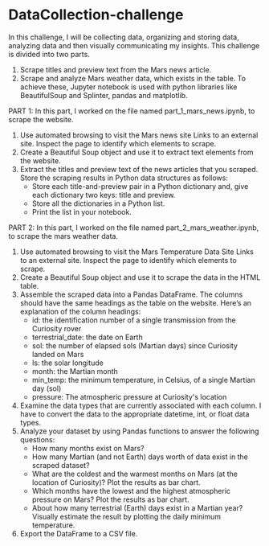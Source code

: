 # DataCollection-challenge

In this challenge, I will be collecting data, organizing and storing data, analyzing data and then visually communicating my insights. This challenge is divided into two parts. 
1. Scrape titles and preview text from the Mars news article.
2. Scrape and analyze Mars weather data, which exists in the table.
To achieve these, Jupyter notebook is used with python libraries like BeautifulSoup and Splinter, pandas and matplotlib.

PART 1:
In this part, I worked on the file named part_1_mars_news.ipynb, to scrape the website.
1. Use automated browsing to visit the Mars news site Links to an external site. Inspect the page to identify which elements to scrape.
2. Create a Beautiful Soup object and use it to extract text elements from the website.
3. Extract the titles and preview text of the news articles that you scraped. Store the scraping results in Python data structures as follows:
   - Store each title-and-preview pair in a Python dictionary and, give each dictionary two keys: title and preview.
   - Store all the dictionaries in a Python list.
   - Print the list in your notebook.

PART 2:
In this part, I worked on the file named part_2_mars_weather.ipynb, to scrape the mars weather data.
1. Use automated browsing to visit the Mars Temperature Data Site Links to an external site. Inspect the page to identify which elements to scrape.
2. Create a Beautiful Soup object and use it to scrape the data in the HTML table.
3. Assemble the scraped data into a Pandas DataFrame. The columns should have the same headings as the table on the website. Here’s an explanation of the column headings:
   - id: the identification number of a single transmission from the Curiosity rover
   - terrestrial_date: the date on Earth
   - sol: the number of elapsed sols (Martian days) since Curiosity landed on Mars
   - ls: the solar longitude
   - month: the Martian month
   - min_temp: the minimum temperature, in Celsius, of a single Martian day (sol)
   - pressure: The atmospheric pressure at Curiosity's location
4. Examine the data types that are currently associated with each column. I have to convert the data to the appropriate datetime, int, or float data types.
5. Analyze your dataset by using Pandas functions to answer the following questions:
   - How many months exist on Mars?
   - How many Martian (and not Earth) days worth of data exist in the scraped dataset?
   - What are the coldest and the warmest months on Mars (at the location of Curiosity)? Plot the results as bar chart.
   - Which months have the lowest and the highest atmospheric pressure on Mars? Plot the results as bar chart.
   - About how many terrestrial (Earth) days exist in a Martian year? Visually estimate the result by plotting the daily minimum temperature.
6. Export the DataFrame to a CSV file.






